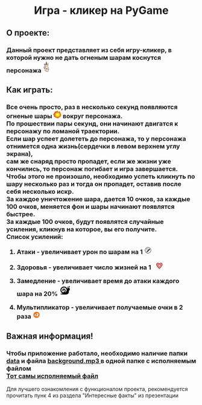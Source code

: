 <h1 align="center">Игра - кликер на PyGame</h1>
<h2>О проекте:</h2>
<h3>Данный проект представляет из себя игру-кликер, в которой нужно не дать огненым шарам коснутся персонажа <img widht="30px" height="30px" src="https://github.com/An4nasik/Pygame-project/blob/main/data/hero.png"></h3>
<h2>Как играть:</h2>
<h3>Все очень просто, раз в несколько секунд появляются огненые шары <img widht="20px" height="20px" src="https://github.com/An4nasik/Pygame-project/blob/main/data/fireball.png"> вокруг персонажа. 
  <br> По прошествии пары секунд, они начинают двигатся к персонажу по ломаной траектории.
  <br> Если шар успеет долететь до персонажа, то у персонажа отнимется одна жизнь(сердечки в левом верхнем углу экрана),
  <br> сам же снаряд просто пропадет, если же жизни уже кончились, то персонаж погибает и игра завершается.
  <br> Чтобы этого не произошло, необходимо успеть кликнуть по шару несколько раз и тогда он пропадет, оставив после себя несколько искр.
  <br> За каждое уничтожение шара, дается 10 очков, за каждые 100 очков, меняется фон и шары начинают появлятся быстрее.
  <br> За каждые 100 очков, будут появлятся случайные усиления, кликнув на которое, вы его получите.
  <br> Список усилений:
  <ol> 
    <li><p>Атаки - увеличивает урон по шарам на 1 <img widht="20px" height="20px" src="https://github.com/An4nasik/Pygame-project/blob/main/data/attack_baff.png"></p></li>
    <li><p>Здоровья - увеличивает число жизней на 1 <img widht="20px" height="20px" src="https://github.com/An4nasik/Pygame-project/blob/main/data/health_up.png"></p></li>
    <li><p>Замедление - увеличивает время до атаки каждого шара на 20% <img widht="30px" height="30px" src="https://github.com/An4nasik/Pygame-project/blob/main/data/slow.png"></p></li>
    <li><p>Мультипликатор - увеличивает получаемые очки в 2 раза <img widht="20px" height="20px" src="https://github.com/An4nasik/Pygame-project/blob/main/data/multi.png"></p></li>
  </ol>
<h3>
<h2>Важная информация!</h2>
<h3>Чтобы приложение работало, необходимо наличие папки <a href="https://github.com/An4nasik/Pygame-project/tree/main/data">data</a> и файла <a href="https://github.com/An4nasik/Pygame-project/blob/main/background.mp3"> background.mp3 </a> в одной папке с исполняемым файлом 
<br> <a href="https://disk.yandex.ru/d/dLCm9DKH__QKNw"> Тот самы исполняемый файл</a> 
</h3>
<p>Для лучшего ознакомления с функционалом проекта, рекомендуется прочитать пунк 4 из раздела "Интересные факты" из презентации</p>
